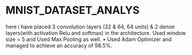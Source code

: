 # MNIST_DATASET_ANALYS

here i have  placed 3 convolution layers (32 & 64, 64 units) & 2 dense layers(with activation Relu and softmax) in the architecture. Used window size = 5 and Used Max Pooling as well. • Used Adam Optimizer and managed to achieve an accuracy of 98.5%.

